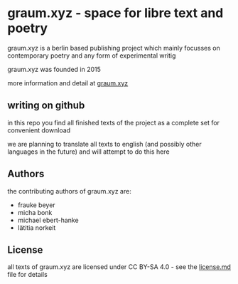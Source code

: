 # graum.xyz - space for libre text and poetry

graum.xyz is a berlin based publishing project which mainly focusses on contemporary poetry and any form of experimental writig

graum.xyz was founded in 2015

more information and detail at [graum.xyz](https://www.graum.xyz)

## writing on github

in this repo you find all finished texts of the project as a complete set for convenient download

we are planning to translate all texts to english (and possibly other languages in the future) and will attempt to do this here

## Authors

the contributing authors of graum.xyz are:
- frauke beyer
- micha bonk
- michael ebert-hanke
- lätitia norkeit

## License

all texts of graum.xyz are licensed under CC BY-SA 4.0 - see the [license.md](license.md) file for details